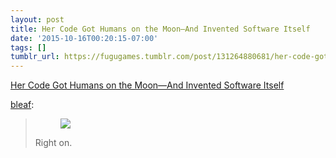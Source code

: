 ```yaml
---
layout: post
title: Her Code Got Humans on the Moon—And Invented Software Itself
date: '2015-10-16T00:20:15-07:00'
tags: []
tumblr_url: https://fugugames.tumblr.com/post/131264880681/her-code-got-humans-on-the-moonand-invented
---
```

[Her Code Got Humans on the Moon—And Invented Software Itself](http://www.wired.com/2015/10/margaret-hamilton-nasa-apollo/)  

[bleaf](http://bleaf.tumblr.com/post/131225138125/her-code-got-humans-on-the-moonand-invented):

> <figure class="tmblr-full" data-orig-height="429" data-orig-width="500"><img src="https://66.media.tumblr.com/872510992982fa32db388e05db554f6f/tumblr_inline_nw8jmqCPFt1qzxh4t_540.png" data-orig-height="429" data-orig-width="500"></figure>
> 
> Right on.

